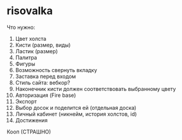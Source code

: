 # risovalka
Что нужно:
1.	Цвет холста
2.	Кисти (размер, виды)
3.	Ластик (размер)
4.	Палитра 
5.	Фигуры
6.	Возможность свернуть вкладку
7.	Заставка перед входом
8.	Стиль сайта: вебкор?
9.	Наконечник кисти должен соответствовать выбранному цвету 
10.	 Авторизация (Fire base)
11.	 Экспорт 
12.	 Выбор досок и поделится ей (отдельная доска)
13.	 Личный кабинет (никнейм, история холстов, id)
14.	 Достижения 











Кооп (СТРАШНО)
